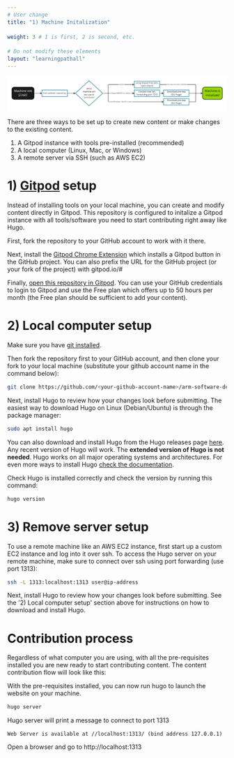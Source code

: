 ```yaml
---
# User change
title: "1) Machine Initalization"

weight: 3 # 1 is first, 2 is second, etc.

# Do not modify these elements
layout: "learningpathall"
---
```

![alt-text #center](1-machine-init-process.PNG "Machine init process")

There are three ways to be set up to create new content or make changes to the existing content.
1. A Gitpod instance with tools pre-installed (recommended)
2. A local computer (Linux, Mac, or Windows)
3. A remote server via SSH (such as AWS EC2)

# 1) [Gitpod](https://www.gitpod.io/) setup

Instead of installing tools on your local machine, you can create and modify content directly in Gitpod. This repository is configured to initalize a Gitpod instance with all tools/software you need to start contributing right away like Hugo.

First, fork the repository to your GitHub account to work with it there.

Next, install the [Gitpod Chrome Extension](https://chrome.google.com/webstore/detail/gitpod-always-ready-to-co/dodmmooeoklaejobgleioelladacbeki) which installs a Gitpod button in the GitHub project. You can also prefix the URL for the GitHub project (or your fork of the project) with gitpod.io/#

Finally, [open this repository in Gitpod](https://gitpod.io/#github.com/zachlas/arm-software-developers-ads). You can use your GitHub credentials to login to Gitpod and use the Free plan which offers up to 50 hours per month (the Free plan should be sufficient to add your content).


# 2)  Local computer setup

Make sure you have [git installed](https://git-scm.com/book/en/v2/Getting-Started-Installing-Git).

Then fork the repository first to your GitHub account, and then clone your fork to your local machine (substitute your github account name in the command below):
```bash
git clone https://github.com/<your-github-account-name>/arm-software-developers-ads
```

Next, install Hugo to review how your changes look before submitting. The easiest way to download Hugo on Linux (Debian/Ubuntu) is through the package manager:
```bash
sudo apt install hugo
```
You can also download and install Hugo from the Hugo releases page [here](https://github.com/gohugoio/hugo/releases). Any recent version of Hugo will work. The **extended version of Hugo is not needed**. Hugo works on all major operating systems and architectures. For even more ways to install Hugo [check the documentation](https://gohugo.io/getting-started/installing).

Check Hugo is installed correctly and check the version by running this command:
```bash
hugo version
```

# 3)  Remove server setup 

To use a remote machine like an AWS EC2 instance, first start up a custom EC2 instance and log into it over ssh. To access the Hugo server on your remote machine, make sure to connect over ssh using port forwarding (use port 1313):
```bash
ssh -L 1313:localhost:1313 user@ip-address
```

Next, install Hugo to review how your changes look before submitting. See the '2) Local computer setup' section above for instructions on how to download and install Hugo.




# Contribution process

Regardless of what computer you are using, with all the pre-requisites installed you are new ready to start contributing content. The content contribution flow will look like this:

With the pre-requisites installed, you can now run hugo to launch the website on your machine.

```bash
hugo server
```

Hugo server will print a message to connect to port 1313

```console
Web Server is available at //localhost:1313/ (bind address 127.0.0.1)
```

Open a browser and go to http://localhost:1313 
